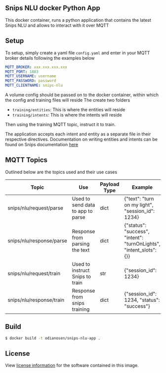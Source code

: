 ## Snips NLU docker Python App

This docker container, runs a python application that contains the latest Snips NLU and allows to interact with it over MQTT

Setup
-----

To setup, simply create a yaml file `config.yaml` and enter in your MQTT broker details following the examples below

```yaml
MQTT_BROKER: xxx.xxx.xxx.xxx
MQTT_PORT: 1883
MQTT_USERNAME: username
MQTT_PASSWORD: password
MQTT_CLIENTNAME: snips-nlu
```

A volume config should be passed on to the docker container, within which the config and training files will reside
The create two folders
- `training/entities`: This is where the entities will reside
- `training/intents`: This is where the intents will reside

Then using the training MQTT topic, instruct it to train.

The application accepts each intent and entity as a separate file in their respective directives. 
Documentation on writing entities and intents can be found on Snips documentation [here](https://snips-nlu.readthedocs.io/en/latest/)

MQTT Topics
-----------

Outlined below are the topics used and their use cases

| Topic                    | Use                               | Payload Type | Example                                                             |
|--------------------------|-----------------------------------|--------------|---------------------------------------------------------------------|
| snips/nlu/request/parse  | Used to send data to app to parse | dict         | {"text": "turn on my light", "session_id": 1234}                    |
| snips/nlu/response/parse | Response from parsing the text    | dict         | {"status": "success", "intent": "turnOnLights", "intent_slots": {}} |
| snips/nlu/request/train  | Used to instruct Snips to train   | str          | {"session_id": 1234}                                                |
| snips/nlu/response/train | Response from snips training      | dict         | {"session_id": 1234, "status": "success"}                           |



Build
------------

```bash
$ docker build -t odianosen/snips-nlu-app .
```

## License

View [license information](https://github.com/snipsco/snips-nlu#licence) for the software contained in this image.

